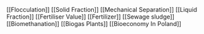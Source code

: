 [[Flocculation]]
[[Solid Fraction]]
[[Mechanical Separation]]
[[Liquid Fraction]]
[[Fertiliser Value]]
[[Fertilizer]]
[[Sewage sludge]]
[[Biomethanation]]
[[Biogas Plants]]
[[Bioeconomy In Poland]]
